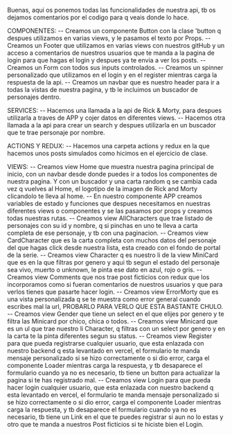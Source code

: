 Buenas, aqui os ponemos todas las funcionalidades de nuestra api, tb os dejamos comentarios por el codigo para q veais donde lo hace.

COMPONENTES:
-- Creamos un componente Button con la clase 'button q despues utilizamos en varias views, y le pasamos el texto por Props.
-- Creamos un Footer que utilizamos en varias views con nuestros gitHub y un acceso a comentarios de nuestros usuarios que te manda a la pagina de login para que hagas el login y despues ya te envia a ver los posts.
-- Creamos un Form con todos sus inputs controlados.
-- Creamos un spinner personalizado que utilizamos en el login y en el register mientras carga la respuesta de la api.
-- Creamos un navbar que es nuestro header para ir a todas la vistas de nuestra pagina, y tb le incluimos un buscador de personajes dentro.

SERVICES:
-- Hacemos una llamada a la api de Rick & Morty, para despues utilizarla a traves de APP y cojer datos en diferentes views.
-- Hacemos otra llamada a la api para crear un search y despues utilizarla en un buscador que te trae personaje por nombre.

ACTIONS Y REDUX:
-- Hacemos una carpeta actions y redux en la que hacemos unos posts simulados como hicimos en el ejercicio de clase.

VIEWS:
-- Creamos view Home que muestra nuestra pagina principal de inicio, con un navbar desde donde puedes ir a todos los componentes de nuestra pagina. Y con un buscador y una carta random q se cambia cada vez q vuelves al Home, el logotipo de la imagen de Rick and Morty clicandolo te lleva al home.
-- En nuestro componente APP creamos variables de estado y funciones que despues necesitamos en nuestras diferentes views o componentes y se las pasamos por props y creamos todas nuestras rutas.
-- Creamos view AllCharacters que trae listado de personajes con su id y nombre, q si pinchas en uno te lleva a carta completa de ese personaje, y tb con una paginacion.
-- Creamos view CardCharacter que es la carta completa con muchos datos del personaje del que hagas click desde nuestra lista, esta creado con el fondo de portal de la serie.
-- Creamos view Character q es nuestro li de la view MiniCard que es en la que filtras por genero y aqui tb segun el estado del personaje sea vivo, muerto o unknown, le pinta ese dato en azul, rojo o gris.
-- Creamos view Comments que nos trae post ficticios con redux que los incorporamos como si fueran comentarios de nuestros usuarios y que para verlos tienes que pasarte hacer login.
-- Creamos view ErrorMorty que es una vista personalizada q se te muestra como error general cuando escribes mal la url, PROBARLO PARA VERLO QUE ESTA BASTANTE CHULO.
-- Creamos view Gender que tiene un select en el que elijes por genero y te filtra las Minicard por chico, chica o todos.
-- Creamos view Minicard que es un ul que trae nuestro li Character, q filtras con un select por genero y en la carta te la pinta diferentes segun su status.
-- Creamos view Register para que pueda registrarse cualquier usuario, que esta enlazada con nuestro backend q esta levantado en vercel, el formulario te manda mensaje personalizado si se hizo correctamente o si dio error, carga el componente Loader mientras carga la respuesta, y tb desaparece el formulario cuando ya no es necesario, tb tiene un button para actualizar la pagina si te has registrado mal.
-- Creamos view Login para que pueda hacer login cualquier usuario, que esta enlazada con nuestro backend q esta levantado en vercel, el formulario te manda mensaje personalizado si se hizo correctamente o si dio error, carga el componente Loader mientras carga la respuesta, y tb desaparece el formulario cuando ya no es necesario, tb tiene un Link en el que te puedes registrar si aun no lo estas y otro que te manda a nuestros Post ficticios si te hiciste bien el Login.
